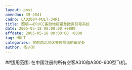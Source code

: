 ```yaml
---
layout: post
amendno: 39-4841
cadno: CAD2004-MULT-34R1
title: 照明——BRUCE客舱地板紧急撤离引导系统
date: 2005-05-18 00:00:00 +0800
effdate: 2005-05-18 00:00:00 +0800
tag: MULT
categories: 民航西北地区管理局适航审定处
author: 杨子洲
---
```


##适用范围:
在中国注册的所有空客A310和A300-600型飞机。

